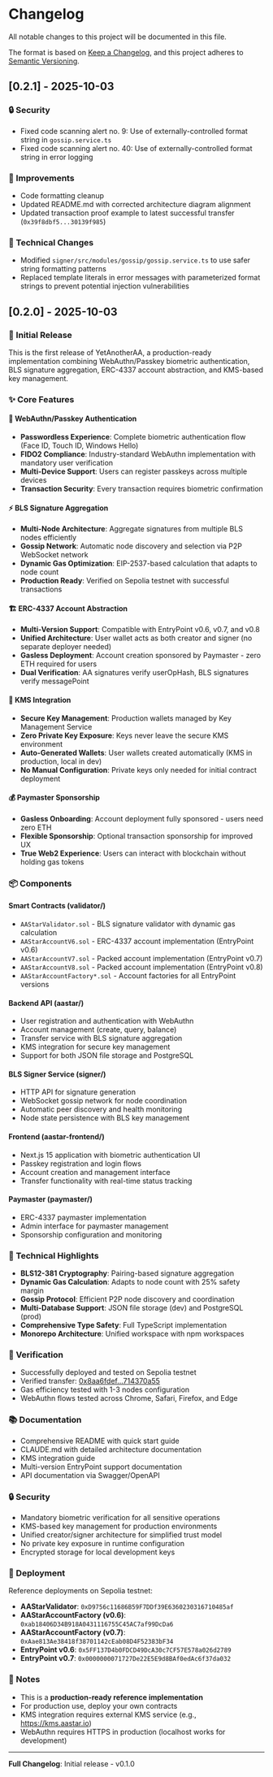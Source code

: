 # Changelog

All notable changes to this project will be documented in this file.

The format is based on [Keep a Changelog](https://keepachangelog.com/en/1.0.0/),
and this project adheres to
[Semantic Versioning](https://semver.org/spec/v2.0.0.html).

## [0.2.1] - 2025-10-03

### 🔒 Security

- Fixed code scanning alert no. 9: Use of externally-controlled format string in `gossip.service.ts`
- Fixed code scanning alert no. 40: Use of externally-controlled format string in error logging

### 🎨 Improvements

- Code formatting cleanup
- Updated README.md with corrected architecture diagram alignment
- Updated transaction proof example to latest successful transfer (`0x39f8dbf5...30139f985`)

### 🔧 Technical Changes

- Modified `signer/src/modules/gossip/gossip.service.ts` to use safer string formatting patterns
- Replaced template literals in error messages with parameterized format strings to prevent potential injection vulnerabilities

## [0.2.0] - 2025-10-03

### 🎉 Initial Release

This is the first release of YetAnotherAA, a production-ready implementation
combining WebAuthn/Passkey biometric authentication, BLS signature aggregation,
ERC-4337 account abstraction, and KMS-based key management.

### ✨ Core Features

#### 🔐 WebAuthn/Passkey Authentication

- **Passwordless Experience**: Complete biometric authentication flow (Face ID,
  Touch ID, Windows Hello)
- **FIDO2 Compliance**: Industry-standard WebAuthn implementation with mandatory
  user verification
- **Multi-Device Support**: Users can register passkeys across multiple devices
- **Transaction Security**: Every transaction requires biometric confirmation

#### ⚡ BLS Signature Aggregation

- **Multi-Node Architecture**: Aggregate signatures from multiple BLS nodes
  efficiently
- **Gossip Network**: Automatic node discovery and selection via P2P WebSocket
  network
- **Dynamic Gas Optimization**: EIP-2537-based calculation that adapts to node
  count
- **Production Ready**: Verified on Sepolia testnet with successful transactions

#### 🏗️ ERC-4337 Account Abstraction

- **Multi-Version Support**: Compatible with EntryPoint v0.6, v0.7, and v0.8
- **Unified Architecture**: User wallet acts as both creator and signer (no
  separate deployer needed)
- **Gasless Deployment**: Account creation sponsored by Paymaster - zero ETH
  required for users
- **Dual Verification**: AA signatures verify userOpHash, BLS signatures verify
  messagePoint

#### 🔑 KMS Integration

- **Secure Key Management**: Production wallets managed by Key Management
  Service
- **Zero Private Key Exposure**: Keys never leave the secure KMS environment
- **Auto-Generated Wallets**: User wallets created automatically (KMS in
  production, local in dev)
- **No Manual Configuration**: Private keys only needed for initial contract
  deployment

#### 💰 Paymaster Sponsorship

- **Gasless Onboarding**: Account deployment fully sponsored - users need zero
  ETH
- **Flexible Sponsorship**: Optional transaction sponsorship for improved UX
- **True Web2 Experience**: Users can interact with blockchain without holding
  gas tokens

### 📦 Components

#### Smart Contracts (validator/)

- `AAStarValidator.sol` - BLS signature validator with dynamic gas calculation
- `AAStarAccountV6.sol` - ERC-4337 account implementation (EntryPoint v0.6)
- `AAStarAccountV7.sol` - Packed account implementation (EntryPoint v0.7)
- `AAStarAccountV8.sol` - Packed account implementation (EntryPoint v0.8)
- `AAStarAccountFactory*.sol` - Account factories for all EntryPoint versions

#### Backend API (aastar/)

- User registration and authentication with WebAuthn
- Account management (create, query, balance)
- Transfer service with BLS signature aggregation
- KMS integration for secure key management
- Support for both JSON file storage and PostgreSQL

#### BLS Signer Service (signer/)

- HTTP API for signature generation
- WebSocket gossip network for node coordination
- Automatic peer discovery and health monitoring
- Node state persistence with BLS key management

#### Frontend (aastar-frontend/)

- Next.js 15 application with biometric authentication UI
- Passkey registration and login flows
- Account creation and management interface
- Transfer functionality with real-time status tracking

#### Paymaster (paymaster/)

- ERC-4337 paymaster implementation
- Admin interface for paymaster management
- Sponsorship configuration and monitoring

### 🔧 Technical Highlights

- **BLS12-381 Cryptography**: Pairing-based signature aggregation
- **Dynamic Gas Calculation**: Adapts to node count with 25% safety margin
- **Gossip Protocol**: Efficient P2P node discovery and coordination
- **Multi-Database Support**: JSON file storage (dev) and PostgreSQL (prod)
- **Comprehensive Type Safety**: Full TypeScript implementation
- **Monorepo Architecture**: Unified workspace with npm workspaces

### 🧪 Verification

- Successfully deployed and tested on Sepolia testnet
- Verified transfer:
  [0x8aa6fdef...714370a55](https://sepolia.etherscan.io/tx/0x8aa6fdef19f66e687a570c4fefeb7524538a32fcb06320251d25c5b714370a55)
- Gas efficiency tested with 1-3 nodes configuration
- WebAuthn flows tested across Chrome, Safari, Firefox, and Edge

### 📚 Documentation

- Comprehensive README with quick start guide
- CLAUDE.md with detailed architecture documentation
- KMS integration guide
- Multi-version EntryPoint support documentation
- API documentation via Swagger/OpenAPI

### 🔒 Security

- Mandatory biometric verification for all sensitive operations
- KMS-based key management for production environments
- Unified creator/signer architecture for simplified trust model
- No private key exposure in runtime configuration
- Encrypted storage for local development keys

### 🚀 Deployment

Reference deployments on Sepolia testnet:

- **AAStarValidator**: `0xD9756c11686B59F7DDf39E6360230316710485af`
- **AAStarAccountFactory (v0.6)**: `0xab18406D34B918A0431116755C45AC7af99DcDa6`
- **AAStarAccountFactory (v0.7)**: `0xAae813Ae38418f38701142cEab08D4F52383bF34`
- **EntryPoint v0.6**: `0x5FF137D4b0FDCD49DcA30c7CF57E578a026d2789`
- **EntryPoint v0.7**: `0x0000000071727De22E5E9d8BAf0edAc6f37da032`

### 📝 Notes

- This is a **production-ready reference implementation**
- For production use, deploy your own contracts
- KMS integration requires external KMS service (e.g., https://kms.aastar.io)
- WebAuthn requires HTTPS in production (localhost works for development)

---

**Full Changelog**: Initial release - v0.1.0
